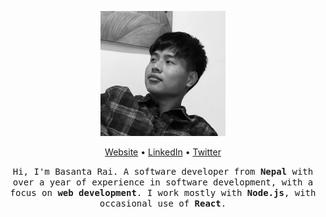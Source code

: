 <p align="center"><img width="200" height="200" src="./assets/basanta.png" /></p>
<p align="center"><a href="https://www.basantarai.com.np/">Website</a> • <a href="https://www.linkedin.com/in/iambasantarai/">LinkedIn</a> • <a href="https://twitter.com/iambasantarai">Twitter</a></p>
<p align="center">
    <samp>
        Hi, I'm Basanta Rai. A software developer from <strong>Nepal</strong> with over a year of experience in software development, with a focus on <strong>web development</strong>. I work mostly with <strong>Node.js</strong>, with occasional use of <strong>React</strong>.
    </samp>
</p>
